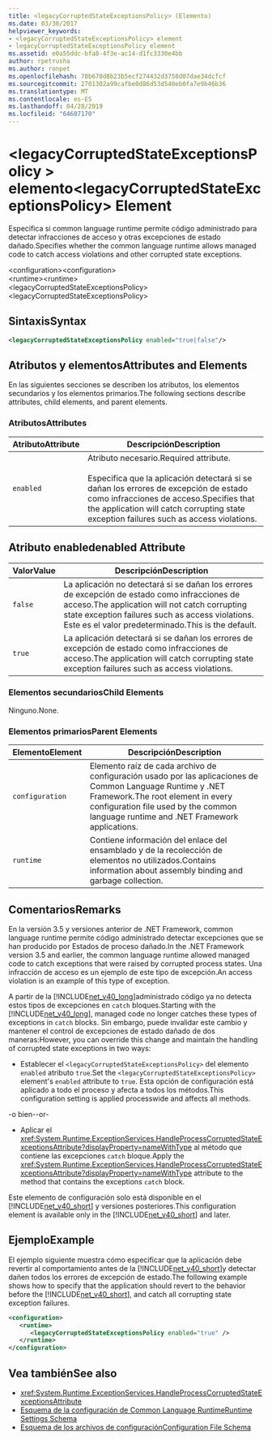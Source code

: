 ```yaml
---
title: <legacyCorruptedStateExceptionsPolicy> (Elemento)
ms.date: 03/30/2017
helpviewer_keywords:
- <legacyCorruptedStateExceptionsPolicy> element
- legacyCorruptedStateExceptionsPolicy element
ms.assetid: e0a55ddc-bfa8-4f3e-ac14-d1fc3330e4bb
author: rpetrusha
ms.author: ronpet
ms.openlocfilehash: 78b670d8b23b5ecf274432d3758d07dae34dcfcf
ms.sourcegitcommit: 2701302a99cafbe0d86d53d540eb0fa7e9b46b36
ms.translationtype: MT
ms.contentlocale: es-ES
ms.lasthandoff: 04/28/2019
ms.locfileid: "64607170"
---
```

# <a name="legacycorruptedstateexceptionspolicy-element"></a><span data-ttu-id="72aeb-102">\<legacyCorruptedStateExceptionsPolicy > elemento</span><span class="sxs-lookup"><span data-stu-id="72aeb-102">\<legacyCorruptedStateExceptionsPolicy> Element</span></span>
<span data-ttu-id="72aeb-103">Especifica si common language runtime permite código administrado para detectar infracciones de acceso y otras excepciones de estado dañado.</span><span class="sxs-lookup"><span data-stu-id="72aeb-103">Specifies whether the common language runtime allows managed code to catch access violations and other corrupted state exceptions.</span></span>  
  
 <span data-ttu-id="72aeb-104">\<configuration></span><span class="sxs-lookup"><span data-stu-id="72aeb-104">\<configuration></span></span>  
<span data-ttu-id="72aeb-105">\<runtime></span><span class="sxs-lookup"><span data-stu-id="72aeb-105">\<runtime></span></span>  
<span data-ttu-id="72aeb-106">\<legacyCorruptedStateExceptionsPolicy></span><span class="sxs-lookup"><span data-stu-id="72aeb-106">\<legacyCorruptedStateExceptionsPolicy></span></span>  
  
## <a name="syntax"></a><span data-ttu-id="72aeb-107">Sintaxis</span><span class="sxs-lookup"><span data-stu-id="72aeb-107">Syntax</span></span>  
  
```xml  
<legacyCorruptedStateExceptionsPolicy enabled="true|false"/>  
```  
  
## <a name="attributes-and-elements"></a><span data-ttu-id="72aeb-108">Atributos y elementos</span><span class="sxs-lookup"><span data-stu-id="72aeb-108">Attributes and Elements</span></span>  
 <span data-ttu-id="72aeb-109">En las siguientes secciones se describen los atributos, los elementos secundarios y los elementos primarios.</span><span class="sxs-lookup"><span data-stu-id="72aeb-109">The following sections describe attributes, child elements, and parent elements.</span></span>  
  
### <a name="attributes"></a><span data-ttu-id="72aeb-110">Atributos</span><span class="sxs-lookup"><span data-stu-id="72aeb-110">Attributes</span></span>  
  
|<span data-ttu-id="72aeb-111">Atributo</span><span class="sxs-lookup"><span data-stu-id="72aeb-111">Attribute</span></span>|<span data-ttu-id="72aeb-112">Descripción</span><span class="sxs-lookup"><span data-stu-id="72aeb-112">Description</span></span>|  
|---------------|-----------------|  
|`enabled`|<span data-ttu-id="72aeb-113">Atributo necesario.</span><span class="sxs-lookup"><span data-stu-id="72aeb-113">Required attribute.</span></span><br /><br /> <span data-ttu-id="72aeb-114">Especifica que la aplicación detectará si se dañan los errores de excepción de estado como infracciones de acceso.</span><span class="sxs-lookup"><span data-stu-id="72aeb-114">Specifies that the application will catch corrupting state exception failures such as access violations.</span></span>|  
  
## <a name="enabled-attribute"></a><span data-ttu-id="72aeb-115">Atributo enabled</span><span class="sxs-lookup"><span data-stu-id="72aeb-115">enabled Attribute</span></span>  
  
|<span data-ttu-id="72aeb-116">Valor</span><span class="sxs-lookup"><span data-stu-id="72aeb-116">Value</span></span>|<span data-ttu-id="72aeb-117">Descripción</span><span class="sxs-lookup"><span data-stu-id="72aeb-117">Description</span></span>|  
|-----------|-----------------|  
|`false`|<span data-ttu-id="72aeb-118">La aplicación no detectará si se dañan los errores de excepción de estado como infracciones de acceso.</span><span class="sxs-lookup"><span data-stu-id="72aeb-118">The application will not catch corrupting state exception failures such as access violations.</span></span> <span data-ttu-id="72aeb-119">Este es el valor predeterminado.</span><span class="sxs-lookup"><span data-stu-id="72aeb-119">This is the default.</span></span>|  
|`true`|<span data-ttu-id="72aeb-120">La aplicación detectará si se dañan los errores de excepción de estado como infracciones de acceso.</span><span class="sxs-lookup"><span data-stu-id="72aeb-120">The application will catch corrupting state exception failures such as access violations.</span></span>|  
  
### <a name="child-elements"></a><span data-ttu-id="72aeb-121">Elementos secundarios</span><span class="sxs-lookup"><span data-stu-id="72aeb-121">Child Elements</span></span>  
 <span data-ttu-id="72aeb-122">Ninguno.</span><span class="sxs-lookup"><span data-stu-id="72aeb-122">None.</span></span>  
  
### <a name="parent-elements"></a><span data-ttu-id="72aeb-123">Elementos primarios</span><span class="sxs-lookup"><span data-stu-id="72aeb-123">Parent Elements</span></span>  
  
|<span data-ttu-id="72aeb-124">Elemento</span><span class="sxs-lookup"><span data-stu-id="72aeb-124">Element</span></span>|<span data-ttu-id="72aeb-125">Descripción</span><span class="sxs-lookup"><span data-stu-id="72aeb-125">Description</span></span>|  
|-------------|-----------------|  
|`configuration`|<span data-ttu-id="72aeb-126">Elemento raíz de cada archivo de configuración usado por las aplicaciones de Common Language Runtime y .NET Framework.</span><span class="sxs-lookup"><span data-stu-id="72aeb-126">The root element in every configuration file used by the common language runtime and .NET Framework applications.</span></span>|  
|`runtime`|<span data-ttu-id="72aeb-127">Contiene información del enlace del ensamblado y de la recolección de elementos no utilizados.</span><span class="sxs-lookup"><span data-stu-id="72aeb-127">Contains information about assembly binding and garbage collection.</span></span>|  
  
## <a name="remarks"></a><span data-ttu-id="72aeb-128">Comentarios</span><span class="sxs-lookup"><span data-stu-id="72aeb-128">Remarks</span></span>  
 <span data-ttu-id="72aeb-129">En la versión 3.5 y versiones anterior de .NET Framework, common language runtime permite código administrado detectar excepciones que se han producido por Estados de proceso dañado.</span><span class="sxs-lookup"><span data-stu-id="72aeb-129">In the .NET Framework version 3.5 and earlier, the common language runtime allowed managed code to catch exceptions that were raised by corrupted process states.</span></span> <span data-ttu-id="72aeb-130">Una infracción de acceso es un ejemplo de este tipo de excepción.</span><span class="sxs-lookup"><span data-stu-id="72aeb-130">An access violation is an example of this type of exception.</span></span>  
  
 <span data-ttu-id="72aeb-131">A partir de la [!INCLUDE[net_v40_long](../../../../../includes/net-v40-long-md.md)]administrado código ya no detecta estos tipos de excepciones en `catch` bloques.</span><span class="sxs-lookup"><span data-stu-id="72aeb-131">Starting with the [!INCLUDE[net_v40_long](../../../../../includes/net-v40-long-md.md)], managed code no longer catches these types of exceptions in `catch` blocks.</span></span> <span data-ttu-id="72aeb-132">Sin embargo, puede invalidar este cambio y mantener el control de excepciones de estado dañado de dos maneras:</span><span class="sxs-lookup"><span data-stu-id="72aeb-132">However, you can override this change and maintain the handling of corrupted state exceptions in two ways:</span></span>  
  
- <span data-ttu-id="72aeb-133">Establecer el `<legacyCorruptedStateExceptionsPolicy>` del elemento `enabled` atributo `true`.</span><span class="sxs-lookup"><span data-stu-id="72aeb-133">Set the `<legacyCorruptedStateExceptionsPolicy>` element's `enabled` attribute to `true`.</span></span> <span data-ttu-id="72aeb-134">Esta opción de configuración está aplicado a todo el proceso y afecta a todos los métodos.</span><span class="sxs-lookup"><span data-stu-id="72aeb-134">This configuration setting is applied processwide and affects all methods.</span></span>  
  
 <span data-ttu-id="72aeb-135">-o bien-</span><span class="sxs-lookup"><span data-stu-id="72aeb-135">-or-</span></span>  
  
- <span data-ttu-id="72aeb-136">Aplicar el <xref:System.Runtime.ExceptionServices.HandleProcessCorruptedStateExceptionsAttribute?displayProperty=nameWithType> al método que contiene las excepciones `catch` bloque.</span><span class="sxs-lookup"><span data-stu-id="72aeb-136">Apply the <xref:System.Runtime.ExceptionServices.HandleProcessCorruptedStateExceptionsAttribute?displayProperty=nameWithType> attribute to the method that contains the exceptions `catch` block.</span></span>  
  
 <span data-ttu-id="72aeb-137">Este elemento de configuración solo está disponible en el [!INCLUDE[net_v40_short](../../../../../includes/net-v40-short-md.md)] y versiones posteriores.</span><span class="sxs-lookup"><span data-stu-id="72aeb-137">This configuration element is available only in the [!INCLUDE[net_v40_short](../../../../../includes/net-v40-short-md.md)] and later.</span></span>  
  
## <a name="example"></a><span data-ttu-id="72aeb-138">Ejemplo</span><span class="sxs-lookup"><span data-stu-id="72aeb-138">Example</span></span>  
 <span data-ttu-id="72aeb-139">El ejemplo siguiente muestra cómo especificar que la aplicación debe revertir al comportamiento antes de la [!INCLUDE[net_v40_short](../../../../../includes/net-v40-short-md.md)]y detectar dañen todos los errores de excepción de estado.</span><span class="sxs-lookup"><span data-stu-id="72aeb-139">The following example shows how to specify that the application should revert to the behavior before the [!INCLUDE[net_v40_short](../../../../../includes/net-v40-short-md.md)], and catch all corrupting state exception failures.</span></span>  
  
```xml  
<configuration>  
   <runtime>  
      <legacyCorruptedStateExceptionsPolicy enabled="true" />  
   </runtime>  
</configuration>  
```  
  
## <a name="see-also"></a><span data-ttu-id="72aeb-140">Vea también</span><span class="sxs-lookup"><span data-stu-id="72aeb-140">See also</span></span>

- <xref:System.Runtime.ExceptionServices.HandleProcessCorruptedStateExceptionsAttribute>
- [<span data-ttu-id="72aeb-141">Esquema de la configuración de Common Language Runtime</span><span class="sxs-lookup"><span data-stu-id="72aeb-141">Runtime Settings Schema</span></span>](../../../../../docs/framework/configure-apps/file-schema/runtime/index.md)
- [<span data-ttu-id="72aeb-142">Esquema de los archivos de configuración</span><span class="sxs-lookup"><span data-stu-id="72aeb-142">Configuration File Schema</span></span>](../../../../../docs/framework/configure-apps/file-schema/index.md)
